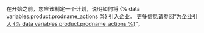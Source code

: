 在开始之前，您应该制定一个计划，说明如何将 {% data variables.product.prodname_actions %} 引入企业。 更多信息请参阅“[为企业引入 {% data variables.product.prodname_actions %}](/admin/github-actions/getting-started-with-github-actions-for-your-enterprise/introducing-github-actions-to-your-enterprise)”。

